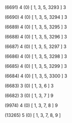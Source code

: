 (6691) 4 (0) [ 1, 3, 5, 3293 ] 3 


(6690) 4 (0) [ 1, 3, 5, 3294 ] 3 


(6689) 4 (0) [ 1, 3, 5, 3295 ] 3 


(6688) 4 (0) [ 1, 3, 5, 3296 ] 3 


(6687) 4 (0) [ 1, 3, 5, 3297 ] 3 


(6686) 4 (0) [ 1, 3, 5, 3298 ] 3 


(6685) 4 (0) [ 1, 3, 5, 3299 ] 3 


(6684) 4 (0) [ 1, 3, 5, 3300 ] 3 


(6683) 3 (0) [ 1, 3, 6 ] 3 


(6682) 3 (0) [ 1, 3, 7 ] 9 


(9974) 4 (0) [ 1, 3, 7, 8 ] 9 


(13265) 5 (0) [ 1, 3, 7, 8, 9 ]  

